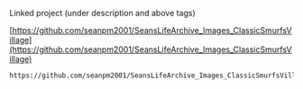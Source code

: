 
Linked project (under description and above tags)

[https://github.com/seanpm2001/SeansLifeArchive_Images_ClassicSmurfsVillage](https://github.com/seanpm2001/SeansLifeArchive_Images_ClassicSmurfsVillage)

```
https://github.com/seanpm2001/SeansLifeArchive_Images_ClassicSmurfsVillage
```
